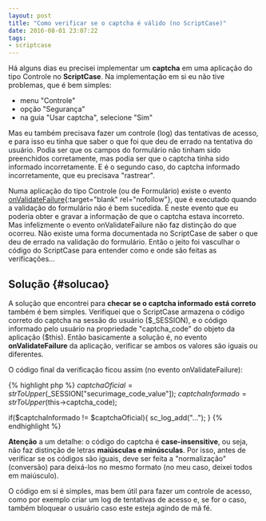 ```yaml
---
layout: post
title: "Como verificar se o captcha é válido (no ScriptCase)"
date: 2016-08-01 23:07:22
tags:
- scriptcase
---
```


Há alguns dias eu precisei implementar um **captcha** em uma aplicação do tipo Controle no **ScriptCase**. Na implementação em si eu não tive problemas, que é bem simples: 

* menu "Controle"
* opção "Segurança"
* na guia "Usar captcha", selecione "Sim"

Mas eu também precisava fazer um controle (log) das tentativas de acesso, e para isso eu tinha que saber o que foi que deu de errado na tentativa do usuário. Podia ser que os campos do formulário não tinham sido preenchidos corretamente, mas podia ser que o captcha tinha sido informado incorretamente. E é o segundo caso, do captcha informado incorretamente, que eu precisava "rastrear".

Numa aplicação do tipo Controle (ou de Formulário) existe o evento [onValidateFailure](http://www.scriptcase.com.br/docs/pt_br/v81/manual_mp.htm#aplicacoes-de-formularios/formularios/eventos/eventos){:target="blank" rel="nofollow"}, que é executado quando a validação do formulário não é bem sucedida. É neste evento que eu poderia obter e gravar a informação de que o captcha estava incorreto. Mas infelizmente o evento onValidateFailure não faz distinção do que ocorreu. Não existe uma forma documentada no ScriptCase de saber o que deu de errado na validação do formulário. Então o jeito foi vasculhar o código do ScriptCase para entender como e onde são feitas as verificações...

## Solução {#solucao}

A solução que encontrei para **checar se o captcha informado está correto** também é bem simples. Verifiquei que o ScriptCase armazena o código correto do captcha na sessão do usuário ($_SESSION), e o código informado pelo usuário na propriedade "captcha_code" do objeto da aplicação ($this). Então basicamente a solução é, no evento **onValidateFailure** da aplicação, verificar se ambos os valores são iguais ou diferentes.

O código final da verificação ficou assim (no evento onValidateFailure):

{% highlight php %}
$captchaOficial = strToUpper($_SESSION["securimage_code_value"]);
$captchaInformado = strToUpper($this->captcha_code);

if($captchaInformado != $captchaOficial){
	sc_log_add("...");
}
{% endhighlight %}

**Atenção** a um detalhe: o código do captcha é **case-insensitive**, ou seja, não faz distinção de letras **maiúsculas e minúsculas**. Por isso, antes de verificar se os códigos são iguais, deve ser feita a "normalização" (conversão) para deixá-los no mesmo formato (no meu caso, deixei todos em maiúsculo).

O código em si é simples, mas bem útil para fazer um controle de acesso, como por exemplo criar um log de tentativas de acesso e, se for o caso, também bloquear o usuário caso este esteja agindo de má fé.
